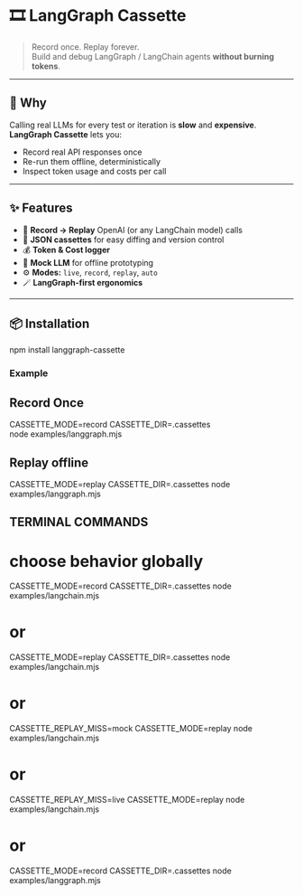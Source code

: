 # 🎞️ LangGraph Cassette

> Record once. Replay forever.  
> Build and debug LangGraph / LangChain agents **without burning tokens**.

---

## 🚀 Why

Calling real LLMs for every test or iteration is **slow** and **expensive**.  
**LangGraph Cassette** lets you:

- Record real API responses once
- Re-run them offline, deterministically
- Inspect token usage and costs per call

---

## ✨ Features

- 🔄 **Record → Replay** OpenAI (or any LangChain model) calls
- 💾 **JSON cassettes** for easy diffing and version control
- 💰 **Token & Cost logger**
- 🧩 **Mock LLM** for offline prototyping
- ⚙️ **Modes:** `live`, `record`, `replay`, `auto`
- 🪄 **LangGraph-first ergonomics**

---

## 📦 Installation

npm install langgraph-cassette

### Example
## Record Once

CASSETTE_MODE=record CASSETTE_DIR=.cassettes \
node examples/langgraph.mjs

## Replay offline

CASSETTE_MODE=replay CASSETTE_DIR=.cassettes node examples/langgraph.mjs


## TERMINAL COMMANDS

# choose behavior globally

CASSETTE_MODE=record CASSETTE_DIR=.cassettes node examples/langchain.mjs
# or
CASSETTE_MODE=replay CASSETTE_DIR=.cassettes node examples/langchain.mjs
# or
CASSETTE_REPLAY_MISS=mock CASSETTE_MODE=replay node examples/langchain.mjs
# or
CASSETTE_REPLAY_MISS=live CASSETTE_MODE=replay node examples/langchain.mjs
# or
CASSETTE_MODE=record CASSETTE_DIR=.cassettes node examples/langgraph.mjs